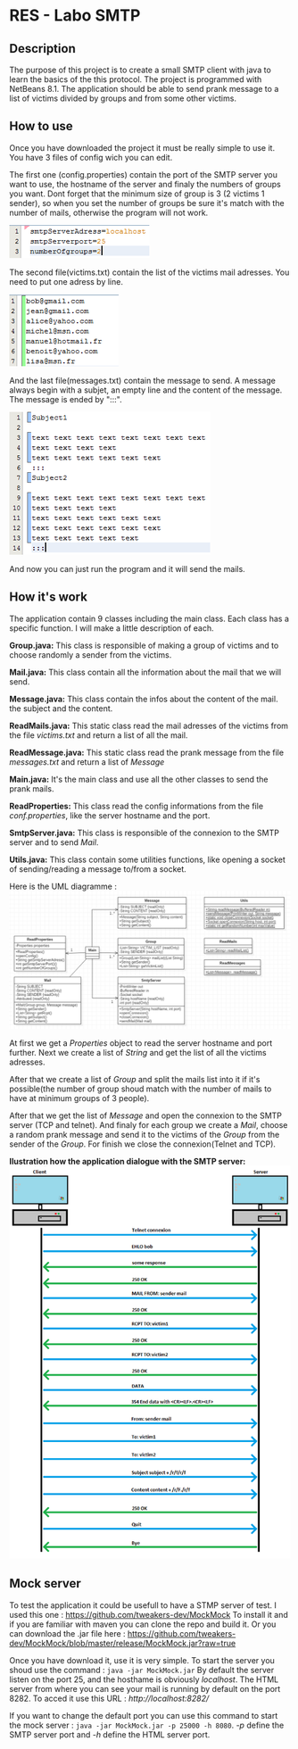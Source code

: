 RES - Labo SMTP
===================

Description
-------------
The purpose of this project is to create a small SMTP client with java to learn the basics of the this protocol.
The project is programmed with NetBeans 8.1.
The application should be able to send prank message to a list of victims divided by groups and from some other victims.

How to use
-------------
Once you have downloaded the project it must be really simple to use it.
You have 3 files of config wich you can edit.

The first one (config.properties) contain the port of the SMTP server you want to use,
the hostname of the server and finaly the numbers of groups you want. Dont forget that the minimum size of group
is 3 (2 victims 1 sender), so when you set the number of groups be sure it's match with the number of mails, otherwise
the program will not work. 

![config.png](/figures/config.png "File 1")

The second file(victims.txt) contain the list of the victims mail adresses. You need to put one adress by line.

![victims.png](/figures/victims.png "File 2")

And the last file(messages.txt) contain the message to send. A message always begin with a subjet, an empty line and the content
of the message. The message is ended by ":::".

![messages.png](/figures/messages.png "File 3")

And now you can just run the program and it will send the mails.

How it's work
-------------

The application contain 9 classes including the main class.
Each class has a specific function. I will make a little description of each.

**Group.java:**
This class is responsible of making a group of victims and to choose randomly a sender from the victims.

**Mail.java:**
This class contain all the information about the mail that we will send.

**Message.java:**
This class contain the infos about the content of the mail. the subject and the content.

**ReadMails.java:**
This static class read the mail adresses of the victims from the file *victims.txt* and return a list of all the mail.

**ReadMessage.java:**
This static class read the prank message from the file *messages.txt* and return a list of *Message*

**Main.java:**
It's the main class and use all the other classes to send the prank mails.

**ReadProperties:**
This class read the config informations from the file *conf.properties*, like the server hostname and the port.

**SmtpServer.java:**
This class is responsible of the connexion to the SMTP server and to send *Mail*.

**Utils.java:**
This class contain some utilities functions, like opening a socket of sending/reading a message to/from a socket.

Here is the UML diagramme :
![uml.png](/figures/uml.png "File 4")

At first we get a *Properties* object to read the server hostname and port further. Next we create a list of *String* and get the
list of all the victims adresses.

After that we create a list of *Group* and split the mails list into it if it's possible(the number of group
shoud match with the number of mails to have at minimum groups of 3 people).

After that we get the list of *Message* and open the connexion to the SMTP server (TCP and telnet).
And finaly for each group we create a *Mail*, choose a random prank message and send it to the victims of the *Group* from the sender of the *Group*.
For finish we close the connexion(Telnet and TCP).

**Ilustration how the application dialogue with the SMTP server:**
![dialogue.png](/figures/dialogue.png "File 3")

Mock server
-------------
To test the application it could be usefull to have a STMP server of test.
I used this one : https://github.com/tweakers-dev/MockMock
To install it and if you are familiar with maven you can clone the repo and build it.
Or you can download the .jar file here : https://github.com/tweakers-dev/MockMock/blob/master/release/MockMock.jar?raw=true

Once you have download it, use it is very simple. To start the server you shoud use the command : ```java -jar MockMock.jar```
By default the server listen on the port 25, and the hosthame is obviously *localhost*.
The HTML server from where you can see your mail is running by default on the port 8282. To acced it use this URL : *http://localhost:8282/*

If you want to change the default port you can use this command to start the mock server : ```java -jar MockMock.jar -p 25000 -h 8080```.
*-p* define the SMTP server port and *-h* define the HTML server port.